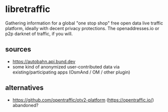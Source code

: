 # libretraffic

Gathering information for a global "one stop shop" free open data live traffic platform, ideally with decent privacy protections. The openaddresses.io or p2p darknet of traffic, if you will.

## sources

- https://autobahn.api.bund.dev
- some kind of anonymized user-contributed data via existing/participating apps (OsmAnd / OM / other plugin)

## alternatives

- https://github.com/opentraffic/otv2-platform (https://opentraffic.io/) abandoned?
